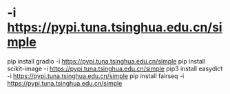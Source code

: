 # -i  https://pypi.tuna.tsinghua.edu.cn/simple
pip install gradio -i  https://pypi.tuna.tsinghua.edu.cn/simple
pip install scikit-image -i  https://pypi.tuna.tsinghua.edu.cn/simple
pip3 install easydict -i  https://pypi.tuna.tsinghua.edu.cn/simple
pip install fairseq -i  https://pypi.tuna.tsinghua.edu.cn/simple